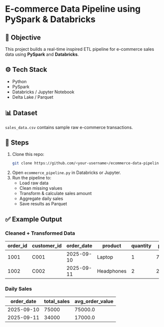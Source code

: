 # E-commerce Data Pipeline using PySpark & Databricks

## 📌 Objective
This project builds a real-time inspired ETL pipeline for e-commerce sales data using **PySpark** and **Databricks**.

## ⚙️ Tech Stack
- Python
- PySpark
- Databricks / Jupyter Notebook
- Delta Lake / Parquet

## 📊 Dataset
`sales_data.csv` contains sample raw e-commerce transactions.

## 🚀 Steps
1. Clone this repo:
   ```bash
   git clone https://github.com/<your-username>/ecommerce-data-pipeline.git
   ```
2. Open `ecommerce_pipeline.py` in Databricks or Jupyter.
3. Run the pipeline to:
   - Load raw data
   - Clean missing values
   - Transform & calculate sales amount
   - Aggregate daily sales
   - Save results as Parquet

## ✅ Example Output
### Cleaned + Transformed Data
| order_id | customer_id | order_date | product   | quantity | price | total_amount |
|----------|-------------|------------|-----------|----------|-------|--------------|
| 1001     | C001        | 2025-09-10 | Laptop    | 1        | 75000 | 75000        |
| 1002     | C002        | 2025-09-11 | Headphones| 2        | 2000  | 4000         |

### Daily Sales
| order_date | total_sales | avg_order_value |
|------------|-------------|-----------------|
| 2025-09-10 | 75000       | 75000.0         |
| 2025-09-11 | 34000       | 17000.0         |

